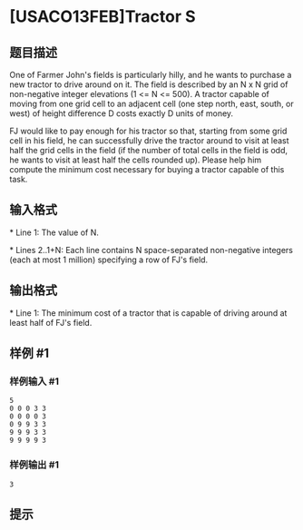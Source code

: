 # [USACO13FEB]Tractor S

## 题目描述

One of Farmer John's fields is particularly hilly, and he wants to purchase a new tractor to drive around on it.  The field is described by an N x N grid of non-negative integer elevations (1 <= N <= 500).  A tractor capable of moving from one grid cell to an adjacent cell (one step north, east, south, or west) of height difference D costs exactly D units of money.

FJ would like to pay enough for his tractor so that, starting from some grid cell in his field, he can successfully drive the tractor around to visit at least half the grid cells in the field (if the number of total cells in the field is odd, he wants to visit at least half the cells rounded up).  Please help him compute the minimum cost necessary for buying a tractor capable of this task.


## 输入格式

\* Line 1: The value of N.

\* Lines 2..1+N: Each line contains N space-separated non-negative integers (each at most 1 million) specifying a row of FJ's field.






## 输出格式

\* Line 1: The minimum cost of a tractor that is capable of driving around at least half of FJ's field.




## 样例 #1

### 样例输入 #1
```
5 
0 0 0 3 3 
0 0 0 0 3 
0 9 9 3 3 
9 9 9 3 3 
9 9 9 9 3
```

### 样例输出 #1

```
3
```

## 提示


